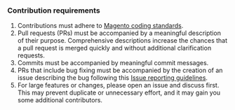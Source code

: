 ### Contribution requirements

1. Contributions must adhere to [Magento coding standards](http://devdocs.magento.com/guides/v2.0/coding-standards/bk-coding-standards.html).
2. Pull requests (PRs) must be accompanied by a meaningful description of their purpose. Comprehensive descriptions increase the chances that a pull request is merged quickly and without additional clarification requests.
3. Commits must be accompanied by meaningful commit messages.
4. PRs that include bug fixing must be accompanied by the creation of an issue describing the bug following this [Issue reporting guidelines](https://github.com/mailchimp/mc-magento2/wiki/Issue-reporting-guidelines).
5. For large features or changes, please open an issue and discuss first. This may prevent duplicate or unnecessary effort, and it may gain you some additional contributors.
